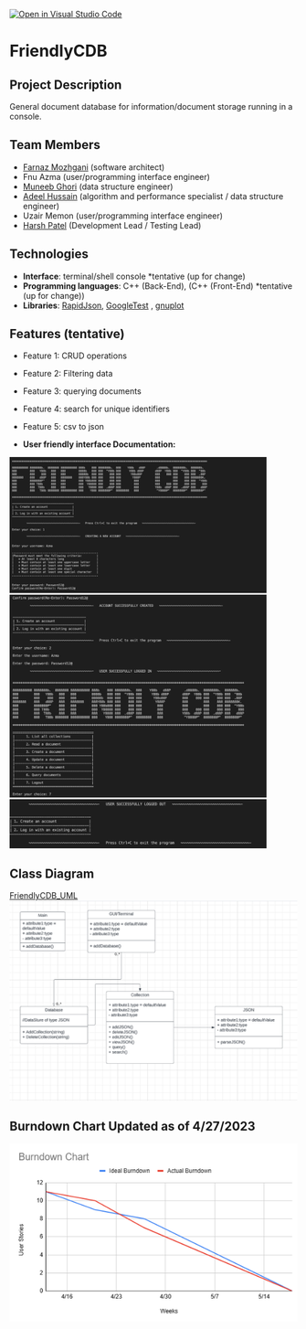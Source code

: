 [![Open in Visual Studio Code](https://classroom.github.com/assets/open-in-vscode-718a45dd9cf7e7f842a935f5ebbe5719a5e09af4491e668f4dbf3b35d5cca122.svg)](https://classroom.github.com/online_ide?assignment_repo_id=10836323&assignment_repo_type=AssignmentRepo)

# FriendlyCDB

## Project Description
General document database for information/document storage running in a console.

## Team Members
- [Farnaz Mozhgani](https://github.com/farnazi2000) (software architect)
- Fnu Azma (user/programming interface engineer)
- [Muneeb Ghori](https://github.com/muneebghori) (data structure engineer)
- [Adeel Hussain](https://github.com/hussain-adeel) (algorithm and performance specialist / data structure engineer)
- Uzair Memon (user/programming interface engineer)
- [Harsh Patel](https://github.com/hp6164) (Development Lead / Testing Lead)

## Technologies
- **Interface**: terminal/shell console *tentative (up for change)
- **Programming languages**: C++ (Back-End), (C++ (Front-End)   *tentative (up for change))
- **Libraries**: [RapidJson](https://github.com/Tencent/rapidjson), [GoogleTest](https://github.com/google/googletest) , [gnuplot](https://github.com/gnuplot/gnuplot)

## Features (tentative)
- Feature 1: CRUD operations
- Feature 2: Filtering data
- Feature 3: querying documents
- Feature 4: search for unique identifiers 
- Feature 5: csv to json

- **User friendly interface Documentation:**
<img width="450" alt="Screen Shot 2023-04-24 at 12 10 49 PM" src="Screenshot 2023-04-27 at 1.02.22 AM.png">
<img width="450" alt="Screen Shot 2023-04-24 at 12 10 49 PM" src="Screenshot 2023-04-27 at 1.02.53 AM.png">
<img width="450" alt="Screen Shot 2023-04-24 at 12 10 49 PM" src="Screenshot 2023-04-27 at 1.03.06 AM.png">

## Class Diagram
[FriendlyCDB_UML](https://lucid.app/documents/embedded/2fd26883-22f0-4d6a-bd90-33ecd24ce9b5#)
![Alt text](CS180UML.png)

## Burndown Chart Updated as of 4/27/2023
![Alt text](BurdownChart.png)
